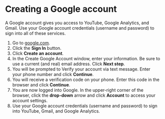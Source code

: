 # Creating a Google account

A Google account gives you access to YouTube, Google Analytics, and Gmail. Use your Google account credentials \(username and password\) to sign into all of these services.

1. Go to [google.com](https://www.google.com/).
2. Click the **Sign In** button.
3. Click **Create an account**.
4. In the Create Google Account window, enter your information. Be sure to use a current \(and real\) email address. Click **Next step**.
5. You will be prompted to Verify your account via text message. Enter your phone number and click **Continue**.
6. You will receive a verification code on your phone. Enter this code in the browser and click **Continue**.
7. You are now logged into Google. In the upper-right corner of the browser, click the **drop-down** arrow and click **Account** to access your account settings. 
8. Use your Google account credentials \(username and password\) to sign into YouTube, Gmail, and Google Analytics. 



